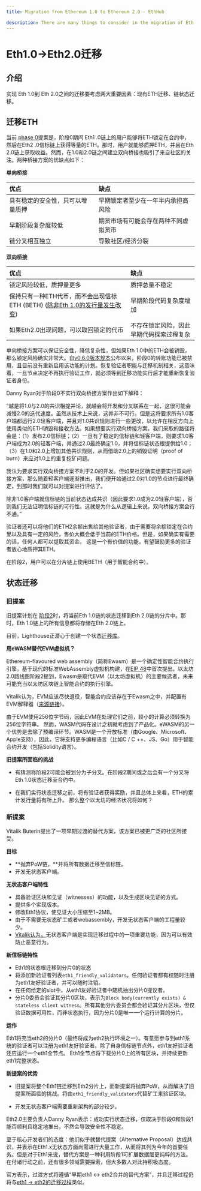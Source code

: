 ```yaml
---
title: Migration from Ethereum 1.0 to Ethereum 2.0 - EthHub

description: There are many things to consider in the migration of Eth 1.0 to Eth 2.0 including Ether migration and state.
---
```


# Eth1.0->Eth2.0迁移

## 介绍

实现 Eth 1.0到 Eth 2.0之间的迁移要考虑两大重要因素：现有ETH迁移、链状态迁移。

## 迁移ETH

当前 [phase 0](./eth-2.0-phases.md#phase-0-beacon-chain)提案是，阶段0期间 Eth1 .0链上的用户能够将ETH锁定在合约中，然后在Eth2 .0信标链上获得等量的ETH。那时，用户就能够质押ETH，并且在Eth 2.0链上获取收益。然而，在1.0和2.0链之间建立双向桥接也吸引了来自社区的关注。两种桥接方案的优缺点如下：

**单向桥接**

| 优点 | 缺点 |
| :--- | :--- |
| 具有稳定的安全性，只可以增量质押 | 早期锁定者至少在一年半内承担高风险 |
| 早期阶段复杂度较低 | 期货市场有可能会存在两种不同虚拟货币 |
| 链分叉相互独立 | 导致社区/经济分裂 |
 

**双向桥接**

| 优点 | 缺点 |
| :--- | :--- |
| 锁定风险较低，质押量更多 | 质押总量不稳定 |
| 保持只有一种ETH代币，而不会出现信标ETH \(BETH\) ([除非Eth 1.0的发行量发生改变](https://medium.com/@fubuloubu/economically-linking-ethereum-1-0-2-0-e5af0fec02ed)) | 早期阶段代码复杂度增加 |
| 如果Eth2.0出现问题，可以取回锁定的代币 | 不存在锁定风险，因此早期代码探索过程复杂 |

单向桥接方案可以保证安全性，降低复杂性，但如果Eth 1.0中的ETH会被销毁，那么锁定风险确实非常大。自[v0.6.0版本规本](https://github.com/ethereum/eth2.0-specs/pull/965)公布以来，阶段0的转账功能已被禁用，且目前没有重新启用该功能的计划。恢复验证者职能与迁移机制相关，这意味着，一旦节点决定不再执行验证工作，就必须等到迁移功能实行后才能重新恢复验证者身份。

Danny Ryan对于阶段0不实行双向桥接方案作出如下解释：

“越是将1.0与2.0的共识相提并论，就越会将开发和分叉联系在一起，这很可能会减慢2.0的迭代速度。虽然从技术上来说，这并非不可行。但是这将要求所有1.0客户端都运行2.0轻客户端，并且对1.0共识规则进行一些更改，以允许在相反方向上使用类似的ETH销毁和接收方法。如果想要实行双向桥接方案，我们采取的路径将会是：（1）发布2.0信标链；（2）一旦有了稳定的信标链和轻客户端，则要求1.0客户端成为2.0的轻客户端，并通过2.0最终确定1.0，并将信标链状态根提供给1.0；（3）在1.0和2.0上增加其他共识规则，从而借助2.0上的销毁证明（proof of burn）来应对1.0上的重复挖矿问题。

我认为要求实行双向桥接方案不利于2.0的开发。但如果社区确实想要实行双向桥接方案，那么随着轻客户端逐渐推出，我们便开始通过2.0对1.0的节点进行最终确定，到那时我们就可以对提案进行评估了。

除非1.0客户端就信标链的当前状态达成共识（因此要求1.0成为2.0轻客户端），否则我们无法证明信标链的可行性。这就是为什么从逻辑上来说，双向桥接方案会行不通。”

验证者还可以将他们的ETH2余额出售给其他验证者，由于需要将余额锁定在合约里以及具有一定的风险，售价大概会低于当前的ETH价格。但是，如果确实有需要的话，任何人都可以提取其资金。
这是一个有价值的功能，有望鼓励更多的验证者放心地质押其ETH。

在阶段2，用户可以在分片链上使用BETH（用于智能合约中）。


## 状态迁移

### 旧提案

旧提案计划在 [阶段2](./eth-2.0-phases.md#phase-2-state-execution)时，将当前Eth 1.0链的状态迁移到Eth 2.0链的分片中。那时，Eth 1.0链上的所有信息都将存储在Eth 2.0链上。

目前，Lighthouse正潜心于创建一个状态[迁移库](https://github.com/libp2p/go-libp2p-daemon)。

**用eWASM替代EVM虚拟机？**

Ethereum-flavoured web assembly（简称Ewasm）是一个确定性智能合约执行引擎，基于现代的标准WebAssembly虚拟机构建，在[EIP 48](https://github.com/ethereum/EIPs/issues/48)中首次提出。以太坊 2.0路线图阶段2提到，Ewasm是取代EVM（以太坊虚拟机）的主要候选者，未来可能充当以太坊区块链上智能合约的执行引擎。

Vitalik认为，EVM应该尽快退役，智能合约应该存在于Ewasm之中，并配置有EVM解释器（[来源链接](https://medium.com/ethereum-magicians/demystifying-the-road-to-ethereum-2-0-8130ade8d00f#a32b)）。

由于EVM使用256位字节码，因此EVM在处理它们之前，较小的计算必须转换为256位字符串。 然而，WASM代码在设计之初就考虑到了产品化。eWASM的另一个优势是去除了预编译环节。WASM是一个开放标准（由Google、Microsoft、Apple支持），因此，它将支持更多编程语言（比如C / C ++、JS、Go）用于智能合约开发（包括Solidity语言）。

**旧提案所面临的挑战**

* 有猜测称阶段2可能会被划分为子分叉。在阶段2期间或之后会有一个分叉将Eth 1.0状态迁移至合约中。

* 在我们实行状态迁移之前，将有验证者获得奖励，并且总体上来看，ETH的累计发行量将有所上升。 那么整个以太坊的经济状况将如何？


### 新提案

Vitalik Buterin提出了一项早期过渡的替代方案，该方案已被更广泛的社区所接受。

**目标**

* **抛弃PoW链，**并将所有数据迁移至信标链。 
* 开发无状态客户端。

**无状态客户端特性**

* 具备验证区块和见证（witnesses）的功能，以及生成区块见证的方式。
* 提供多个实现版本。
* 修改Eth1协议，使见证大小压缩至1~2MB。
* 由于不需要无状态矿工或者webassembly，开发无状态客户端的工程量较少。
* [Vitalik认为，](https://www.reddit.com/r/ethereum/comments/eemp28/vitalik_alternative_proposal_for_early_eth1_eth2/fbxon3w/?utm_source=share&utm_medium=web2x)无状态客户端是实现迁移过程中的一项重要功能，因为可以有效防止恶意行为。

**新信标链特性**

* Eth1的状态根迁移到分片0的状态
* 将添加新验证者列表`eth1_friendly_validators`。任何验证者都有权随时注册为eth1友好验证者，并可以随时注销。
* 在任何给定的slot中，从eth1友好验证者中随机抽出分片0提议者。
* 分片0委员会验证其分片0区块，表示为`Block body(currently exists) & stateless client witness`。所有其他分片委员会都会验证其分片区块，但仅验证数据可用性，而非状态执行，因为分片0是唯一一个运行计算的分片。

**运作**

Eth1将充当eth2的分片0（最终将成为eth2执行环境之一）。有意愿参与到eth1系统的验证者可以注册为eth1友好验证者。除了自身信标链节点外，eth1友好验证者还应运行一个eth1全节点。 Eth1全节点将下载分片0上的所有区块，并持续更新eth1完整状态。

**新提案的优势**

* 旧提案将整个Eth1链迁移到Eth2分片上，而新提案将抛弃PoW，从而解决了旧提案所面临的挑战。将由`eth1_friendly_validators`代替矿工来验证区块。

* 开发无状态客户端需要重新架构的部分较少。

Eth2.0主要负责人Danny Ryan表示：成功实行状态迁移，仅取决于阶段0和阶段1能否顺利且稳定地推出，不然会导致安全性不稳定。

至于核心开发者们的态度：他们似乎就替代提案（Alternative Proposal）达成共识，并表示在Eth1.x无状态方面尚需进行大量工作，从而将其列为今年的首要任务。但是对于Eth1来说，替代方案是一种利用阶段1可扩展数据层更纯粹的方法。在付诸行动之前，还有很多领域需要探索，但大多数人对此持积极态度。 

官方表示，过渡方式将遵循“早期eth1 <-> eth2合并的替代方案”，并且迁移过程仍将与[eth1 -> eth2的迁移过程](https://ethresear.ch/t/the-eth1-eth2-transition/6265)类似。
